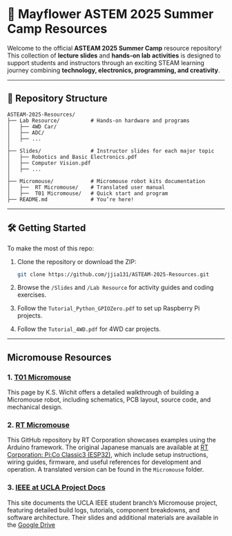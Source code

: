 # 🌟 Mayflower ASTEM 2025 Summer Camp Resources

Welcome to the official **ASTEAM 2025 Summer Camp** resource repository! This collection of **lecture slides** and **hands-on lab activities** is designed to support students and instructors through an exciting STEAM learning journey combining **technology, electronics, programming, and creativity**.

---

## 📁 Repository Structure

```
ASTEAM-2025-Resources/
├── Lab Resource/          # Hands-on hardware and programs
│   ├── 4WD Car/
│   ├── ADC/
│   ├── ...
│
├── Slides/                # Instructor slides for each major topic
│   ├── Robotics and Basic Electronics.pdf
│   ├── Computer Vision.pdf
│   ├── ...
│
├── Micromouse/            # Micromouse robot kits documentation
│   ├──  RT Micromouse/    # Translated user manual
│   ├──  T01 Micromouse/   # Quick start and program
├── README.md              # You’re here!
```
---

## 🛠️ Getting Started

To make the most of this repo:

1. Clone the repository or download the ZIP:

   ```bash
   git clone https://github.com/jjia131/ASTEAM-2025-Resources.git
   ```
2. Browse the `/Slides` and `/Lab Resource` for activity guides and coding exercises.
3. Follow the `Tutorial_Python_GPIOZero.pdf` to set up Raspberry Pi projects.
4. Follow the `Tutorial_4WD.pdf` for 4WD car projects.

---

## Micromouse Resources

### 1. [T01 Micromouse](https://kswichit.net/micromouse/micromouse.html)
This page by K.S. Wichit offers a detailed walkthrough of building a Micromouse robot, including schematics, PCB layout, source code, and mechanical design.

### 2. [RT Micromouse](https://github.com/rt-net/pico_micro_ros_arduino_examples)

This GitHub repository by RT Corporation showcases examples using the Arduino framework. The original Japanese manuals are available at [RT Corporation: Pi:Co Classic3 (ESP32)](https://downloads.rt-shop.jp/PC3-ESP32/index.html), which include setup instructions, wiring guides, firmware, and useful references for development and operation. A translated version can be found in the `Micromouse` folder.

### 3. [IEEE at UCLA Project Docs](https://projects.ieeebruins.com/micromouse/)
This site documents the UCLA IEEE student branch’s Micromouse project, featuring detailed build logs, tutorials, component breakdowns, and software architecture. Their slides and additional materials are available in the [Google Drive](https://drive.google.com/drive/folders/17CqYObDhKV1mDx2TkpDMS6F8mq6WzThL)